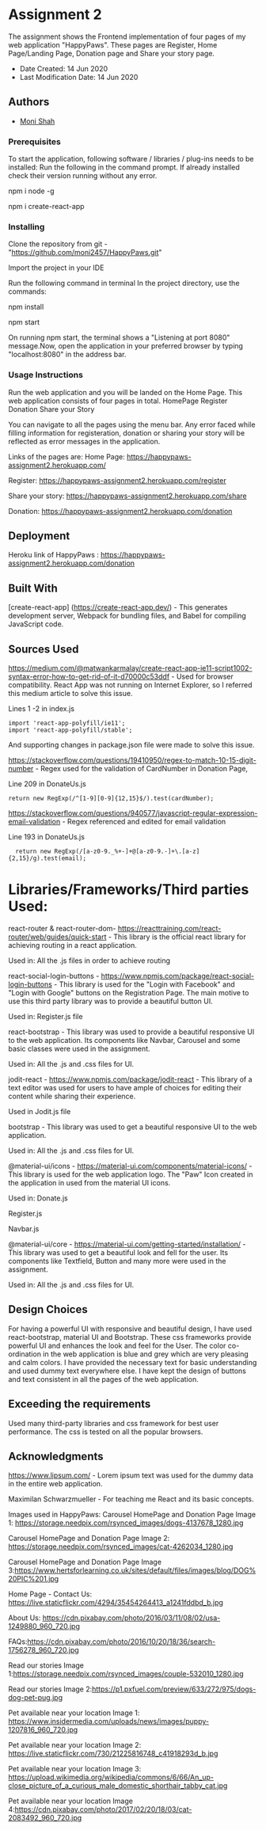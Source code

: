 # Assignment 2

The assignment shows the Frontend implementation of four pages of my web application "HappyPaws". These pages are Register, Home Page/Landing Page, Donation page and Share your story page.

* Date Created: 14 Jun 2020
* Last Modification Date: 14 Jun 2020

## Authors

* [Moni Shah](mn676765@dal.ca) 


### Prerequisites

To start the application, following software / libraries / plug-ins needs to be installed: Run the following in the command prompt. If already installed check their version running without any error.

npm i node -g

npm i create-react-app


### Installing

Clone the repository from git - "https://github.com/moni2457/HappyPaws.git"

Import the project in your IDE

Run the following command in terminal In the project directory, use the commands:

npm install 

npm start 

On running npm start, the terminal shows a "Listening at port 8080" message.Now, open the application in your preferred browser by typing "localhost:8080" in the address bar.

### Usage Instructions
 
Run the web application and you will be landed on the Home Page. This web application consists of four pages in total.
HomePage
Register
Donation
Share your Story

You can navigate to all the pages using the menu bar. Any error faced while filling information for registeration, donation or sharing your story will be reflected as error messages in the application.

Links of the pages are:
Home Page: https://happypaws-assignment2.herokuapp.com/

Register: https://happypaws-assignment2.herokuapp.com/register

Share your story: https://happypaws-assignment2.herokuapp.com/share

Donation: https://happypaws-assignment2.herokuapp.com/donation 

## Deployment

Heroku link of HappyPaws : https://happypaws-assignment2.herokuapp.com/donation


## Built With

[create-react-app] (https://create-react-app.dev/) - This generates development server, Webpack for bundling files, and Babel for compiling JavaScript code.


## Sources Used

https://medium.com/@matwankarmalay/create-react-app-ie11-script1002-syntax-error-how-to-get-rid-of-it-d70000c53ddf - Used for browser compatibility. React App was not running on Internet Explorer, so I referred this
medium article to solve this issue. 

Lines 1 -2 in index.js
```
import 'react-app-polyfill/ie11';
import 'react-app-polyfill/stable';
```
And supporting changes in package.json file were made to solve this issue.

https://stackoverflow.com/questions/19410950/regex-to-match-10-15-digit-number - Regex used for the validation of CardNumber in Donation Page, 

Line 209 in DonateUs.js

```
return new RegExp(/^[1-9][0-9]{12,15}$/).test(cardNumber);
```


https://stackoverflow.com/questions/940577/javascript-regular-expression-email-validation - Regex referenced and edited for email validation

Line 193 in DonateUs.js
```
  return new RegExp(/[a-z0-9._%+-]+@[a-z0-9.-]+\.[a-z]{2,15}/g).test(email);
```


# Libraries/Frameworks/Third parties Used:

react-router & react-router-dom- https://reacttraining.com/react-router/web/guides/quick-start - This library  is the official react library for achieving routing in a react application. 

Used in:
All the .js files in order to achieve routing

react-social-login-buttons - https://www.npmjs.com/package/react-social-login-buttons - This library is used for the "Login with Facebook" and "Login with Google" buttons on the Registration Page. The main motive
to use this third party library was to provide a beautiful button UI.

Used in:
Register.js file

react-bootstrap - This library was used to provide a beautiful responsive UI to the web application. Its components like Navbar, Carousel and some basic classes were used in the assignment.

Used in:
All the .js and .css files for UI.

jodit-react - https://www.npmjs.com/package/jodit-react - This library of a text editor was used for users to have ample of choices for editing their content while sharing their experience. 

Used in 
Jodit.js file

bootstrap - This library was  used to get a beautiful responsive UI to the web application. 
 
Used in:
All the .js and .css files for UI.

@material-ui/icons - https://material-ui.com/components/material-icons/ - This library is used for the web application logo. The "Paw" Icon created in the application in used from the material UI icons. 

Used in:
Donate.js

Register.js

Navbar.js


@material-ui/core -   https://material-ui.com/getting-started/installation/ - This library was used to get a beautiful look and fell for the user. Its components like Textfield, Button and many more were used in the assignment.

Used in:
All the .js and .css files for UI.


## Design Choices

For having a powerful UI with responsive and beautiful design, I have used react-bootstrap,  material UI and Bootstrap. These css frameworks provide powerful UI and enhances the look and feel for the User. 
The color co-ordination in the web application is blue and grey which are very pleasing and calm colors. I have provided the necessary text for basic understanding and used dummy text everywhere else. I have kept the design of buttons and text consistent in all the pages of the web application.


## Exceeding the requirements
Used many third-party libraries and css framework for best user performance. 
The css is tested on all the popular browsers.

## Acknowledgments

https://www.lipsum.com/ - Lorem ipsum text was used for the dummy data in the entire web application. 

Maximilan Schwarzmueller - For teaching me React and its basic concepts.

Images used in HappyPaws:
Carousel HomePage and Donation Page Image 1: https://storage.needpix.com/rsynced_images/dogs-4137678_1280.jpg

Carousel HomePage and Donation Page Image 2: https://storage.needpix.com/rsynced_images/cat-4262034_1280.jpg

Carousel HomePage and Donation Page Image 3:https://www.hertsforlearning.co.uk/sites/default/files/images/blog/DOG%20PIC%201.jpg

Home Page - 
Contact Us: https://live.staticflickr.com/4294/35454264413_a1241fddbd_b.jpg

About Us: https://cdn.pixabay.com/photo/2016/03/11/08/02/usa-1249880_960_720.jpg

FAQs:https://cdn.pixabay.com/photo/2016/10/20/18/36/search-1756278_960_720.jpg

Read our stories Image 1:https://storage.needpix.com/rsynced_images/couple-532010_1280.jpg

Read our stories Image 2:https://p1.pxfuel.com/preview/633/272/975/dogs-dog-pet-pug.jpg

Pet available near your location Image 1: https://www.insidermedia.com/uploads/news/images/puppy-1207816_960_720.jpg

Pet available near your location Image 2: https://live.staticflickr.com/730/21225816748_c41918293d_b.jpg

Pet available near your location Image 3: https://upload.wikimedia.org/wikipedia/commons/6/66/An_up-close_picture_of_a_curious_male_domestic_shorthair_tabby_cat.jpg

Pet available near your location Image 4:https://cdn.pixabay.com/photo/2017/02/20/18/03/cat-2083492_960_720.jpg
